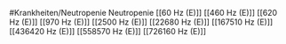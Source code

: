 #Krankheiten/Neutropenie
Neutropenie
[[60 Hz (E)]]
[[460 Hz (E)]]
[[620 Hz (E)]]
[[970 Hz (E)]]
[[2500 Hz (E)]]
[[22680 Hz (E)]]
[[167510 Hz (E)]]
[[436420 Hz (E)]]
[[558570 Hz (E)]]
[[726160 Hz (E)]]